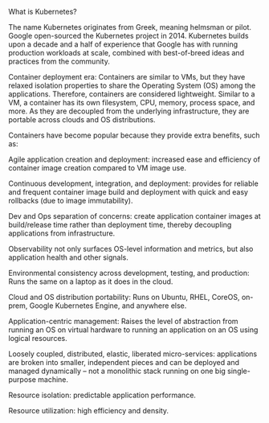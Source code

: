 
What is Kubernetes?


The name Kubernetes originates from Greek, meaning helmsman or pilot. Google open-sourced the Kubernetes project in 2014. Kubernetes builds upon a decade and a half of experience that Google has with running production workloads at scale, combined with best-of-breed ideas and practices from the community.

Container deployment era: Containers are similar to VMs, but they have relaxed isolation properties to share the Operating System (OS) among the applications. Therefore, containers are considered lightweight. Similar to a VM, a container has its own filesystem, CPU, memory, process space, and more. As they are decoupled from the underlying infrastructure, they are portable across clouds and OS distributions.

Containers have become popular because they provide extra benefits, such as:

Agile application creation and deployment: increased ease and efficiency of container image creation compared to VM image use.

Continuous development, integration, and deployment: provides for reliable and frequent container image build and deployment with quick and easy rollbacks (due to image immutability).

Dev and Ops separation of concerns: create application container images at build/release time rather than deployment time, thereby decoupling applications from infrastructure.

Observability not only surfaces OS-level information and metrics, but also application health and other signals.

Environmental consistency across development, testing, and production: Runs the same on a laptop as it does in the cloud.

Cloud and OS distribution portability: Runs on Ubuntu, RHEL, CoreOS, on-prem, Google Kubernetes Engine, and anywhere else.

Application-centric management: Raises the level of abstraction from running an OS on virtual hardware to running an application on an OS using logical resources.

Loosely coupled, distributed, elastic, liberated micro-services: applications are broken into smaller, independent pieces and can be deployed and managed dynamically – not a monolithic stack running on one big single-purpose machine.

Resource isolation: predictable application performance.

Resource utilization: high efficiency and density.
